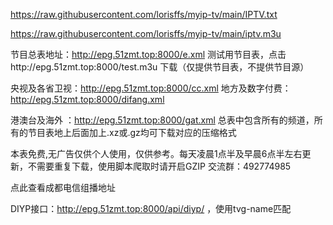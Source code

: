 

https://raw.githubusercontent.com/lorisffs/myip-tv/main/IPTV.txt


https://raw.githubusercontent.com/lorisffs/myip-tv/main/iptv.m3u



节目总表地址：http://epg.51zmt.top:8000/e.xml   测试用节目表，点击http://epg.51zmt.top:8000/test.m3u
下载（仅提供节目表，不提供节目源）

央视及各省卫视：http://epg.51zmt.top:8000/cc.xml  地方及数字付费：http://epg.51zmt.top:8000/difang.xml

港澳台及海外 ：http://epg.51zmt.top:8000/gat.xml  总表中包含所有的频道，所有的节目表地上后面加上.xz或.gz均可下载对应的压缩格式

本表免费,无广告仅供个人使用，仅供参考。每天凌晨1点半及早晨6点半左右更新，不需要重复下载，使用脚本爬取时请开启GZIP 交流群：492774985

点此查看成都电信组播地址

DIYP接口：http://epg.51zmt.top:8000/api/diyp/ ，使用tvg-name匹配
